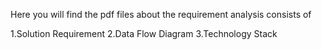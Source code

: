 Here you will find the pdf files about the requirement analysis consists of

1.Solution Requirement
2.Data Flow Diagram
3.Technology Stack 
